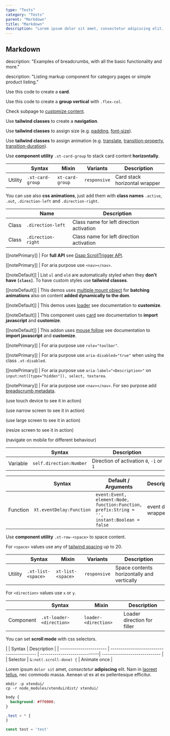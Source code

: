 ```yaml
---
type: "Tests"
category: "Tests"
parent: "Markdown"
title: "Markdown"
description: "Lorem ipsum dolor sit amet, consectetur adipiscing elit. Nunc tempus laoreet leo sit amet iaculis."
---
```


<demo>
  <demovanilla src="vanilla/components/core/slider/contain-center">
  </demovanilla>
  <demovanilla src="vanilla/components/core/toggle/animation-css-multiple">
  </demovanilla>
  <demovanilla src="vanilla/components/core/toggle/animation-css-inverse">
  </demovanilla>
</demo>

<demo>
  <demovanilla src="vanilla/components/core/tooltip/animation-css-multiple">
  </demovanilla>
  <demovanilla src="vanilla/components/core/tooltip/animation-js-multiple">
  </demovanilla>
  <demovanilla src="vanilla/components/core/drop/animation-css-multiple">
  </demovanilla>
  <demovanilla src="vanilla/components/core/drop/animation-js-multiple">
  </demovanilla>
  <demovanilla src="vanilla/components/core/toggle/animation-css-multiple">
  </demovanilla>
  <demovanilla src="vanilla/components/core/toggle/animation-js-multiple">
  </demovanilla>
</demo>

## Markdown

description: "Examples of breadcrumbs, with all the basic functionality and more."

description: "Listing markup component for category pages or simple product listing."

Use this code to create a **card**.

Use this code to create a **group vertical** with `.flex-col`.

Check subpage to [customize content](/components/core/loader/content#spinner).

Use **tailwind classes** to create a **navigation**.

Use **tailwind classes** to assign size (e.g. [padding](https://tailwindcss.com/docs/padding), [font-size](https://tailwindcss.com/docs/font-size)).

Use **tailwind classes** to assign animation (e.g. [translate](https://tailwindcss.com/docs/translate), [transition-property](https://tailwindcss.com/docs/transition-property), [transition-duration](https://tailwindcss.com/docs/transition-duration)).

Use **component utility** `.xt-card-group` to stack card content **horizontally**.

<div class="xt-overflow-sub overflow-y-hidden overflow-x-scroll my-4 xt-my-auto w-full">

|                      | Syntax                          | Mixin            | Variants               | Description                   |
| ----------------------- | ----------------------------------------- | -----------------------------| ----------------------------- | ----------------------------- |
| Utility                  | `.xt-card-group`       | `xt-card-group`                | `responsive`                | Card stack horizontal wrapper           |

</div>

You can use also **css animations**, just add them with **class names** `.active`, `.out`, `.direction-left` and `.direction-right`.

<div class="xt-overflow-sub overflow-y-hidden overflow-x-scroll my-4 xt-my-auto w-full">

|                      | Name                          | Description                   |
| ----------------------- | ---------------------------- | ----------------------------- |
| Class                  | `.direction-left`       |  Class name for left direction activation            |
| Class                  | `.direction-right`       |  Class name for left direction activation            |
</div>

[[notePrimary]]
| For **full API** see [Gsap ScrollTrigger API](https://greensock.com/docs/v3/Plugins/ScrollTrigger).

[[notePrimary]]
| For aria purpose use `<nav></nav>`.

[[noteDefault]]
| List `ul` and `old` are automatically styled when they **don't have `[class]`**. To have custom styles use **tailwind classes**.

[[noteDefault]]
| This demos uses [multiple mount object](/components/globals/javascript#utilities-xt-mount) for **batching animations** also on content **added dynamically to the dom**.

[[noteDefault]]
| This demos uses [loader](/components/core/loader) see documentation to **customize**.

[[noteDefault]]
| This component uses [card](/components/core/card) see documentation to **import javascript** and **customize**.

[[noteDefault]]
| This addon uses [mouse follow](/components/addons/animation/mousefollow) see documentation to **import javascript** and **customize**.

[[notePrimary]]
| For aria purpose use `role="toolbar"`.

[[notePrimary]]
| For aria purpose use `aria-disabled="true"` when using the class `.xt-disabled`.

[[notePrimary]]
| For aria purpose use `aria-label="<Description>"` on `input:not([type="hidden"]), select, textarea`.

[[notePrimary]]
| For aria purpose use `<nav></nav>`. For seo purpose add [breadscrumb metadata](https://developers.google.com/search/docs/data-types/breadcrumb).

<!-- For seo purpose add product metadata https://developers.google.com/search/docs/data-types/product -->

(use touch device to see it in action)

(use narrow screen to see it in action)

(use large screen to see it in action)

(resize screen to see it in action)

(navigate on mobile for different behaviour)

<div class="xt-overflow-sub overflow-y-hidden overflow-x-scroll my-4 xt-my-auto w-full">

|                         | Syntax                                    | Description                   |
| ----------------------- | ----------------------------------------- | ----------------------------- |
| Variable                  | `self.direction:Number`              | Direction of activation `0`, `-1` or `1`              |

</div>

<div class="xt-overflow-sub overflow-y-hidden overflow-x-scroll my-4 xt-my-auto w-full">

|                         | Syntax                                    | Default / Arguments                       | Description                   |
| ----------------------- | ----------------------------------------- | ----------------------------- | ----------------------------- |
| Function                  | `Xt.eventDelay:Function`              | `event:Event, element:Node, function:Function, prefix:String = '', instant:Boolean = false`       | event delay wrapper                  |

</div>

Use **component utility** `.xt-row-<space>` to space content.

For `<space>` values use any of [tailwind spacing](https://tailwindcss.com/docs/customizing-spacing) up to 20.

<div class="xt-overflow-sub overflow-y-hidden overflow-x-scroll my-4 xt-my-auto w-full">

|                      | Syntax                          | Mixin            | Variants               | Description                   |
| ----------------------- | ---------------------------- | -----------------| ----------------------------- |----------------------------- |
| Utility                  | `.xt-list-<space>`       | `xt-list-<space>`                | `responsive`                | Space contents horizontally and vertically            |

</div>

For `<direction>` values use `x` or `y`.

<div class="xt-overflow-sub overflow-y-hidden overflow-x-scroll my-4 xt-my-auto w-full">

|                      | Syntax                          | Mixin            | Description                   |
| ----------------------- | ----------------------------------------- | -----------------------------| ----------------------------- |
| Component                  | `.xt-loader-<direction>`                     | `loader-<direction>`                | Loader direction for filler            |

</div>

You can set **scroll mode** with css selectors.

<div class="xt-overflow-sub overflow-y-hidden overflow-x-scroll my-4 xt-my-auto w-full">

|                      | Syntax                          |  Description                   |
| ----------------------- | ----------------------------------------- | -----------------------------| ----------------------------- |
| Selector                  | `&:not(.scroll-done) {`                     | Animate once            |

</div>

Lorem ipsum `dolor sit` amet, *consectetur* **adipiscing** elit. Nam in [laoreet tellus](/components/list-group/button), nec commodo massa. Aenean ut ex at ex pellentesque efficitur.

<script type="text/plain" class="language-markup">
  <a href="#" class="xt-button">
    <!-- content -->
  </a>

  <button type="button" class="xt-button">
    <!-- content -->
  </button>
</script>

```
mkdir -p xtendui/
cp -r node_modules/xtendui/dist/ xtendui/
```

```css
body {
  background: #ff0000;
}

.test > * {
}
```

```jsx
const test = 'test'
```
